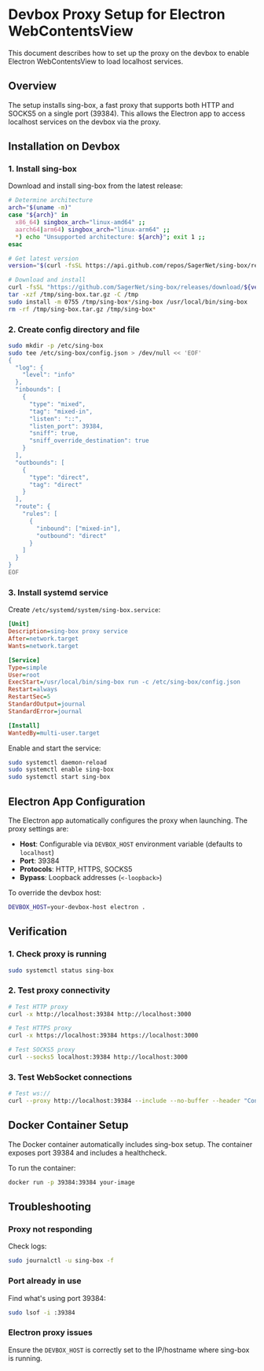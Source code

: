 # Devbox Proxy Setup for Electron WebContentsView

This document describes how to set up the proxy on the devbox to enable Electron WebContentsView to load localhost services.

## Overview

The setup installs sing-box, a fast proxy that supports both HTTP and SOCKS5 on a single port (39384). This allows the Electron app to access localhost services on the devbox via the proxy.

## Installation on Devbox

### 1. Install sing-box

Download and install sing-box from the latest release:

```bash
# Determine architecture
arch="$(uname -m)"
case "${arch}" in
  x86_64) singbox_arch="linux-amd64" ;;
  aarch64|arm64) singbox_arch="linux-arm64" ;;
  *) echo "Unsupported architecture: ${arch}"; exit 1 ;;
esac

# Get latest version
version="$(curl -fsSL https://api.github.com/repos/SagerNet/sing-box/releases/latest | jq -r '.tag_name')"

# Download and install
curl -fsSL "https://github.com/SagerNet/sing-box/releases/download/${version}/sing-box-${version#v}-${singbox_arch}.tar.gz" -o /tmp/sing-box.tar.gz
tar -xzf /tmp/sing-box.tar.gz -C /tmp
sudo install -m 0755 /tmp/sing-box*/sing-box /usr/local/bin/sing-box
rm -rf /tmp/sing-box.tar.gz /tmp/sing-box*
```

### 2. Create config directory and file

```bash
sudo mkdir -p /etc/sing-box
sudo tee /etc/sing-box/config.json > /dev/null << 'EOF'
{
  "log": {
    "level": "info"
  },
  "inbounds": [
    {
      "type": "mixed",
      "tag": "mixed-in",
      "listen": "::",
      "listen_port": 39384,
      "sniff": true,
      "sniff_override_destination": true
    }
  ],
  "outbounds": [
    {
      "type": "direct",
      "tag": "direct"
    }
  ],
  "route": {
    "rules": [
      {
        "inbound": ["mixed-in"],
        "outbound": "direct"
      }
    ]
  }
}
EOF
```

### 3. Install systemd service

Create `/etc/systemd/system/sing-box.service`:

```ini
[Unit]
Description=sing-box proxy service
After=network.target
Wants=network.target

[Service]
Type=simple
User=root
ExecStart=/usr/local/bin/sing-box run -c /etc/sing-box/config.json
Restart=always
RestartSec=5
StandardOutput=journal
StandardError=journal

[Install]
WantedBy=multi-user.target
```

Enable and start the service:

```bash
sudo systemctl daemon-reload
sudo systemctl enable sing-box
sudo systemctl start sing-box
```

## Electron App Configuration

The Electron app automatically configures the proxy when launching. The proxy settings are:

- **Host**: Configurable via `DEVBOX_HOST` environment variable (defaults to `localhost`)
- **Port**: 39384
- **Protocols**: HTTP, HTTPS, SOCKS5
- **Bypass**: Loopback addresses (`<-loopback>`)

To override the devbox host:

```bash
DEVBOX_HOST=your-devbox-host electron .
```

## Verification

### 1. Check proxy is running

```bash
sudo systemctl status sing-box
```

### 2. Test proxy connectivity

```bash
# Test HTTP proxy
curl -x http://localhost:39384 http://localhost:3000

# Test HTTPS proxy
curl -x https://localhost:39384 https://localhost:3000

# Test SOCKS5 proxy
curl --socks5 localhost:39384 http://localhost:3000
```

### 3. Test WebSocket connections

```bash
# Test ws://
curl --proxy http://localhost:39384 --include --no-buffer --header "Connection: Upgrade" --header "Upgrade: websocket" --header "Sec-WebSocket-Key: x3JJHMbDL1EzLkh9GBhXDw==" --header "Sec-WebSocket-Version: 13" ws://localhost:3000/ws
```

## Docker Container Setup

The Docker container automatically includes sing-box setup. The container exposes port 39384 and includes a healthcheck.

To run the container:

```bash
docker run -p 39384:39384 your-image
```

## Troubleshooting

### Proxy not responding

Check logs:
```bash
sudo journalctl -u sing-box -f
```

### Port already in use

Find what's using port 39384:
```bash
sudo lsof -i :39384
```

### Electron proxy issues

Ensure the `DEVBOX_HOST` is correctly set to the IP/hostname where sing-box is running.
